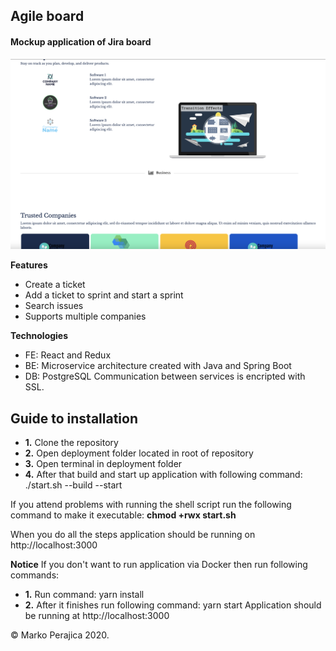 ## Agile board

#### Mockup application of Jira board

![Agile_board](/assets/cover-image.png)

**Features**

 * Create a ticket
 * Add a ticket to sprint and start a sprint
 * Search issues
 * Supports multiple companies

**Technologies**
 * FE: React and Redux
 * BE: Microservice architecture created with Java and Spring Boot
 * DB: PostgreSQL
 Communication between services is encripted with SSL.

## Guide to installation

 * **1.** Clone the repository
 * **2.** Open deployment folder located in root of repository
 * **3.** Open terminal in deployment folder
 * **4.** After that build and start up application with following command: ./start.sh --build --start

 If you attend problems with running the shell script run the following command to make it executable: **chmod +rwx start.sh**


 When you do all the steps application should be running on http://localhost:3000

 **Notice**
 If you don't want to run application via Docker then run following commands:
  * **1.** Run command: yarn install
  * **2.** After it finishes run following command: yarn start 
 Application should be running at http://localhost:3000


© Marko Perajica 2020.
